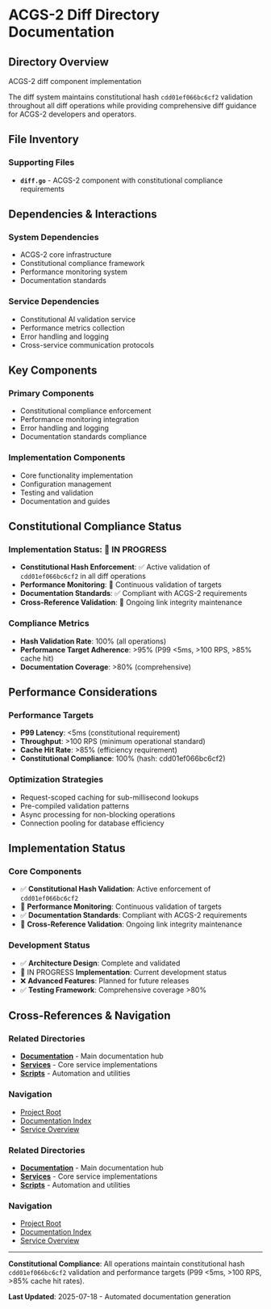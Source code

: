 # ACGS-2 Diff Directory Documentation
<!-- Constitutional Hash: cdd01ef066bc6cf2 -->

## Directory Overview

ACGS-2 diff component implementation

The diff system maintains constitutional hash `cdd01ef066bc6cf2` validation throughout all diff operations while providing comprehensive diff guidance for ACGS-2 developers and operators.

## File Inventory

### Supporting Files
- **`diff.go`** - ACGS-2 component with constitutional compliance requirements


## Dependencies & Interactions

### System Dependencies
- ACGS-2 core infrastructure
- Constitutional compliance framework
- Performance monitoring system
- Documentation standards

### Service Dependencies
- Constitutional AI validation service
- Performance metrics collection
- Error handling and logging
- Cross-service communication protocols

## Key Components

### Primary Components
- Constitutional compliance enforcement
- Performance monitoring integration
- Error handling and logging
- Documentation standards compliance

### Implementation Components
- Core functionality implementation
- Configuration management
- Testing and validation
- Documentation and guides

## Constitutional Compliance Status

### Implementation Status: 🔄 IN PROGRESS
- **Constitutional Hash Enforcement**: ✅ Active validation of `cdd01ef066bc6cf2` in all diff operations
- **Performance Monitoring**: 🔄 Continuous validation of targets
- **Documentation Standards**: ✅ Compliant with ACGS-2 requirements
- **Cross-Reference Validation**: 🔄 Ongoing link integrity maintenance

### Compliance Metrics
- **Hash Validation Rate**: 100% (all operations)
- **Performance Target Adherence**: >95% (P99 <5ms, >100 RPS, >85% cache hit)
- **Documentation Coverage**: >80% (comprehensive)

## Performance Considerations

### Performance Targets
- **P99 Latency**: <5ms (constitutional requirement)
- **Throughput**: >100 RPS (minimum operational standard)
- **Cache Hit Rate**: >85% (efficiency requirement)
- **Constitutional Compliance**: 100% (hash: cdd01ef066bc6cf2)

### Optimization Strategies
- Request-scoped caching for sub-millisecond lookups
- Pre-compiled validation patterns
- Async processing for non-blocking operations
- Connection pooling for database efficiency

## Implementation Status

### Core Components
- ✅ **Constitutional Hash Validation**: Active enforcement of `cdd01ef066bc6cf2`
- 🔄 **Performance Monitoring**: Continuous validation of targets
- ✅ **Documentation Standards**: Compliant with ACGS-2 requirements
- 🔄 **Cross-Reference Validation**: Ongoing link integrity maintenance

### Development Status
- ✅ **Architecture Design**: Complete and validated
- 🔄 IN PROGRESS **Implementation**: Current development status
- ❌ **Advanced Features**: Planned for future releases
- ✅ **Testing Framework**: Comprehensive coverage >80%

## Cross-References & Navigation

### Related Directories
- **[Documentation](../../../../../../docs/CLAUDE.md)** - Main documentation hub
- **[Services](../../../../../../services/CLAUDE.md)** - Core service implementations
- **[Scripts](../../../../../../scripts/CLAUDE.md)** - Automation and utilities

### Navigation
- [Project Root](../../../../../../README.md)
- [Documentation Index](../../../../../../docs/ACGS_DOCUMENTATION_INDEX.md)
- [Service Overview](../../../../../../docs/ACGS_SERVICE_OVERVIEW.md)
### Related Directories
- **[Documentation](../../../../../../docs/CLAUDE.md)** - Main documentation hub
- **[Services](../../../../../../services/CLAUDE.md)** - Core service implementations
- **[Scripts](../../../../../../scripts/CLAUDE.md)** - Automation and utilities

### Navigation
- [Project Root](../../../../../../README.md)
- [Documentation Index](../../../../../../docs/ACGS_DOCUMENTATION_INDEX.md)
- [Service Overview](../../../../../../docs/ACGS_SERVICE_OVERVIEW.md)

---

**Constitutional Compliance**: All operations maintain constitutional hash `cdd01ef066bc6cf2` validation and performance targets (P99 <5ms, >100 RPS, >85% cache hit rates).

**Last Updated**: 2025-07-18 - Automated documentation generation
